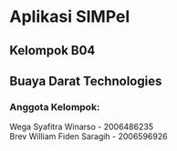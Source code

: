 # Aplikasi SIMPel
## Kelompok B04
## Buaya Darat Technologies

### Anggota Kelompok:
Wega Syafitra Winarso - 2006486235  
Brev William Fiden Saragih - 2006596926